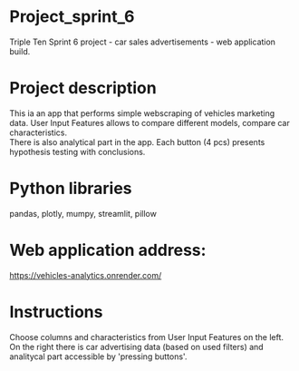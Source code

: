 # Project_sprint_6
Triple Ten Sprint 6 project - car sales advertisements - web application build.

# Project description
This ia an app that performs simple webscraping of vehicles marketing data.
User Input Features allows to compare different models, compare car characteristics.    
There is also analytical part in the app.
Each button (4 pcs) presents hypothesis testing with conclusions.

# Python libraries 
pandas, plotly, mumpy, streamlit, pillow

# Web application address:
https://vehicles-analytics.onrender.com/

# Instructions
Choose columns and characteristics from User Input Features on the left.
On the right there is car advertising data (based on used filters) and analitycal part accessible by 'pressing buttons'.